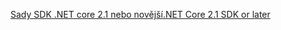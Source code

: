 [<span data-ttu-id="89a0a-101">Sady SDK .NET core 2.1 nebo novější</span><span class="sxs-lookup"><span data-stu-id="89a0a-101">.NET Core 2.1 SDK or later</span></span>](https://www.microsoft.com/net/download/all)

